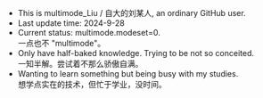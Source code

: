 - This is multimode_Liu / 自大的刘某人, an ordinary GitHub user.
- Last update time: 2024-9-28
- Current status: multimode.modeset=0.  
  一点也不 "multimode"。
- Only have half-baked knowledge. Trying to be not so conceited.  
  一知半解。尝试着不那么骄傲自满。
- Wanting to learn something but being busy with my studies.  
  想学点实在的技术，但忙于学业，没时间。

